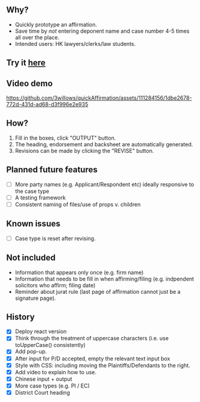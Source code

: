 ## Why?

- Quickly prototype an affirmation.
- Save time by *not* entering deponent name and case number 4-5 times all over the place.
- Intended users: HK lawyers/clerks/law students.

## Try it [here](https://3willows.github.io/quickAffirmation/)

## Video demo

https://github.com/3willows/quickAffirmation/assets/111284156/1dbe2678-772d-431d-ad68-d3f996e2e935

<!-- [This mobile video demo is commented out](https://github.com/3willows/quickAffirmation/assets/111284156/1257b8af-6792-4155-951e-142d35f13611
)-->

## How?


1. Fill in the boxes, click "OUTPUT" button.
2. The heading, endorsement and  backsheet are automatically generated.
3. Revisions can be made by clicking the "REVISE" button.


## Planned future features


- [ ] More party names (e.g. Applicant/Respondent etc) ideally responsive to the case type
- [ ] A testing framework
- [ ] Consistent naming of files/use of props v. children

## Known issues


- [ ] Case type is reset after revising.

## Not included
- Information that appears only once (e.g. firm name)
- Information that needs to be fill in when affirming/filing (e.g. indpendent solicitors who affirm; filing date)
- Reminder about jurat rule (last page of affirmation cannot just be a signature page).
  
## History

- [x] Deploy react version
- [x] Think through the treatment of uppercase characters (i.e. use toUpperCase() consistently)
- [x] Add pop-up.
- [x] After input for P/D accepted, empty the relevant text input box
- [x] Style with CSS: including moving the Plaintiffs/Defendants to the right.
- [x] Add video to explain how to use.
- [x] Chinese input + output
- [x] More case types (e.g. PI / EC)
- [x] District Court heading